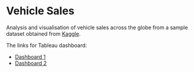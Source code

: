 # Vehicle Sales
Analysis and visualisation of vehicle sales across the globe from a sample dataset obtained from [Kaggle](https://www.kaggle.com/datasets/kyanyoga/sample-sales-data).

The links for Tableau dashboard:
* [Dashboard 1](https://public.tableau.com/views/VehicleSales1/VehicleSales1?:language=en-US&:display_count=n&:origin=viz_share_link)
* [Dashboard 2](https://public.tableau.com/views/VehicleSales2_16547085437910/VehicleSales2?:language=en-US&:display_count=n&:origin=viz_share_link)
